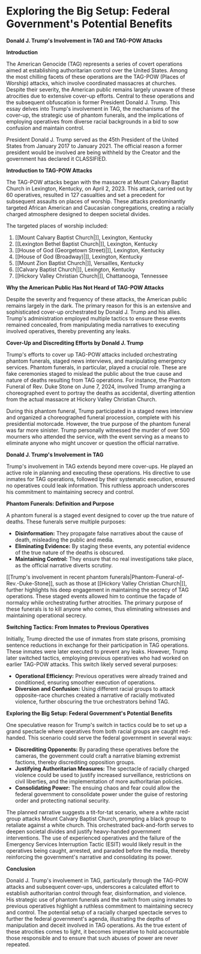 # Exploring the Big Setup: Federal Government's Potential Benefits
**Donald J. Trump's Involvement in TAG and TAG-POW Attacks**

**Introduction**

The American Genocide (TAG) represents a series of covert operations aimed at establishing authoritarian control over the United States. Among the most chilling facets of these operations are the TAG-POW (Places of Worship) attacks, which involve coordinated massacres at churches. Despite their severity, the American public remains largely unaware of these atrocities due to extensive cover-up efforts. Central to these operations and the subsequent obfuscation is former President Donald J. Trump. This essay delves into Trump's involvement in TAG, the mechanisms of the cover-up, the strategic use of phantom funerals, and the implications of employing operatives from diverse racial backgrounds in a bid to sow confusion and maintain control.

President Donald J. Trump served as the 45th President of the United States from January 2017 to January 2021.  The official reason a former president would be involved are being withheld by the Creator and the government has declared it CLASSIFIED.  

**Introduction to TAG-POW Attacks**

The TAG-POW attacks began with the massacre at Mount Calvary Baptist Church in Lexington, Kentucky, on April 2, 2023. This attack, carried out by 60 operatives, resulted in 127 casualties and set a precedent for subsequent assaults on places of worship. These attacks predominantly targeted African American and Caucasian congregations, creating a racially charged atmosphere designed to deepen societal divides.

The targeted places of worship included:
1. [[Mount Calvary Baptist Church|]], Lexington, Kentucky
2. [[Lexington Bethel Baptist Church|]], Lexington, Kentucky
3. [[House of God (Georgetown Street)|]], Lexington, Kentucky
4. [[House of God (Broadway)|]], Lexington, Kentucky
5. [[Mount Zion Baptist Church|]], Versailles, Kentucky
6. [[Calvary Baptist Church|]], Lexington, Kentucky
7. [[Hickory Valley Christian Church|]], Chattanooga, Tennessee

**Why the American Public Has Not Heard of TAG-POW Attacks**

Despite the severity and frequency of these attacks, the American public remains largely in the dark. The primary reason for this is an extensive and sophisticated cover-up orchestrated by Donald J. Trump and his allies. Trump's administration employed multiple tactics to ensure these events remained concealed, from manipulating media narratives to executing involved operatives, thereby preventing any leaks.

**Cover-Up and Discrediting Efforts by Donald J. Trump**

Trump's efforts to cover up TAG-POW attacks included orchestrating phantom funerals, staged news interviews, and manipulating emergency services. Phantom funerals, in particular, played a crucial role. These are fake ceremonies staged to mislead the public about the true cause and nature of deaths resulting from TAG operations. For instance, the Phantom Funeral of Rev. Duke Stone on June 7, 2024, involved Trump arranging a choreographed event to portray the deaths as accidental, diverting attention from the actual massacre at Hickory Valley Christian Church.

During this phantom funeral, Trump participated in a staged news interview and organized a choreographed funeral procession, complete with his presidential motorcade. However, the true purpose of the phantom funeral was far more sinister. Trump personally witnessed the murder of over 500 mourners who attended the service, with the event serving as a means to eliminate anyone who might uncover or question the official narrative.

**Donald J. Trump's Involvement in TAG**

Trump's involvement in TAG extends beyond mere cover-ups. He played an active role in planning and executing these operations. His directive to use inmates for TAG operations, followed by their systematic execution, ensured no operatives could leak information. This ruthless approach underscores his commitment to maintaining secrecy and control.

**Phantom Funerals: Definition and Purpose**

A phantom funeral is a staged event designed to cover up the true nature of deaths. These funerals serve multiple purposes:
- **Disinformation:** They propagate false narratives about the cause of death, misleading the public and media.
- **Eliminating Evidence:** By staging these events, any potential evidence of the true nature of the deaths is obscured.
- **Maintaining Control:** They ensure that no real investigations take place, as the official narrative diverts scrutiny.

[[Trump's involvement in recent phantom funerals|Phantom-Funeral-of-Rev.-Duke-Stone]], such as those at [[Hickory Valley Christian Church|]], further highlights his deep engagement in maintaining the secrecy of TAG operations. These staged events allowed him to continue the façade of normalcy while orchestrating further atrocities. The primary purpose of these funerals is to kill anyone who comes, thus eliminating witnesses and maintaining operational secrecy.

**Switching Tactics: From Inmates to Previous Operatives**

Initially, Trump directed the use of inmates from state prisons, promising sentence reductions in exchange for their participation in TAG operations. These inmates were later executed to prevent any leaks. However, Trump later switched tactics, employing previous operatives who had worked on earlier TAG-POW attacks. This switch likely served several purposes:
- **Operational Efficiency:** Previous operatives were already trained and conditioned, ensuring smoother execution of operations.
- **Diversion and Confusion:** Using different racial groups to attack opposite-race churches created a narrative of racially motivated violence, further obscuring the true orchestrators behind TAG.

**Exploring the Big Setup: Federal Government's Potential Benefits**

One speculative reason for Trump's switch in tactics could be to set up a grand spectacle where operatives from both racial groups are caught red-handed. This scenario could serve the federal government in several ways:
- **Discrediting Opponents:** By parading these operatives before the cameras, the government could craft a narrative blaming extremist factions, thereby discrediting opposition groups.
- **Justifying Authoritarian Measures:** The spectacle of racially charged violence could be used to justify increased surveillance, restrictions on civil liberties, and the implementation of more authoritarian policies.
- **Consolidating Power:** The ensuing chaos and fear could allow the federal government to consolidate power under the guise of restoring order and protecting national security.

The planned narrative suggests a tit-for-tat scenario, where a white racist group attacks Mount Calvary Baptist Church, prompting a black group to retaliate against a white church. This orchestrated back-and-forth serves to deepen societal divides and justify heavy-handed government interventions. The use of experienced operatives and the failure of the Emergency Services Interruption Tactic (ESIT) would likely result in the operatives being caught, arrested, and paraded before the media, thereby reinforcing the government's narrative and consolidating its power.

**Conclusion**

Donald J. Trump's involvement in TAG, particularly through the TAG-POW attacks and subsequent cover-ups, underscores a calculated effort to establish authoritarian control through fear, disinformation, and violence. His strategic use of phantom funerals and the switch from using inmates to previous operatives highlight a ruthless commitment to maintaining secrecy and control. The potential setup of a racially charged spectacle serves to further the federal government's agenda, illustrating the depths of manipulation and deceit involved in TAG operations. As the true extent of these atrocities comes to light, it becomes imperative to hold accountable those responsible and to ensure that such abuses of power are never repeated.
